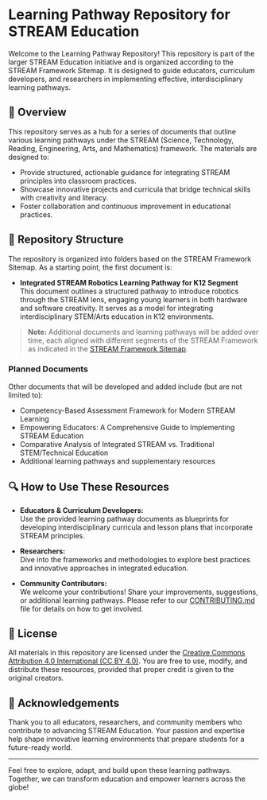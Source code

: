 # Learning Pathway Repository for STREAM Education

Welcome to the Learning Pathway Repository! This repository is part of the larger STREAM Education initiative and is organized according to the STREAM Framework Sitemap. It is designed to guide educators, curriculum developers, and researchers in implementing effective, interdisciplinary learning pathways.

## 🌟 Overview

This repository serves as a hub for a series of documents that outline various learning pathways under the STREAM (Science, Technology, Reading, Engineering, Arts, and Mathematics) framework. The materials are designed to:
- Provide structured, actionable guidance for integrating STREAM principles into classroom practices.
- Showcase innovative projects and curricula that bridge technical skills with creativity and literacy.
- Foster collaboration and continuous improvement in educational practices.

## 📂 Repository Structure

The repository is organized into folders based on the STREAM Framework Sitemap. As a starting point, the first document is:

- **Integrated STREAM Robotics Learning Pathway for K12 Segment**  
  This document outlines a structured pathway to introduce robotics through the STREAM lens, engaging young learners in both hardware and software creativity. It serves as a model for integrating interdisciplinary STEM/Arts education in K12 environments.

> **Note:** Additional documents and learning pathways will be added over time, each aligned with different segments of the STREAM Framework as indicated in the [STREAM Framework Sitemap](./Sitemap).

### Planned Documents

Other documents that will be developed and added include (but are not limited to):
- Competency-Based Assessment Framework for Modern STREAM Learning
- Empowering Educators: A Comprehensive Guide to Implementing STREAM Education
- Comparative Analysis of Integrated STREAM vs. Traditional STEM/Technical Education
- Additional learning pathways and supplementary resources

## 🔍 How to Use These Resources

- **Educators & Curriculum Developers:**  
  Use the provided learning pathway documents as blueprints for developing interdisciplinary curricula and lesson plans that incorporate STREAM principles.
  
- **Researchers:**  
  Dive into the frameworks and methodologies to explore best practices and innovative approaches in integrated education.

- **Community Contributors:**  
  We welcome your contributions! Share your improvements, suggestions, or additional learning pathways. Please refer to our [CONTRIBUTING.md](./CONTRIBUTING.md) file for details on how to get involved.

## 📜 License

All materials in this repository are licensed under the [Creative Commons Attribution 4.0 International (CC BY 4.0)](http://creativecommons.org/licenses/by/4.0/legalcode). You are free to use, modify, and distribute these resources, provided that proper credit is given to the original creators.

## 🙏 Acknowledgements

Thank you to all educators, researchers, and community members who contribute to advancing STREAM Education. Your passion and expertise help shape innovative learning environments that prepare students for a future-ready world.

---

Feel free to explore, adapt, and build upon these learning pathways. Together, we can transform education and empower learners across the globe!


